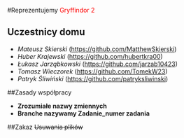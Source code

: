 #Reprezentujemy 
<span style ="color:red"> Gryffindor 2 </span>
## Uczestnicy domu 
- *Mateusz Skierski* (https://github.com/MatthewSkierski)
- *Huber Krajewski* (https://github.com/hubertkra00)
- *Łukasz Jarząbkowski* (https://github.com/jarzab10423)
- *Tomasz Wieczorek* (https://github.com/TomekW23)
- *Patryk Śliwiński* (https://github.com/patryksliwinski)

##Zasady współpracy
- **Zrozumiałe nazwy zmiennych**
- **Branche nazywamy Zadanie_numer zadania**

##Zakaz
~~Usuwania plików~~